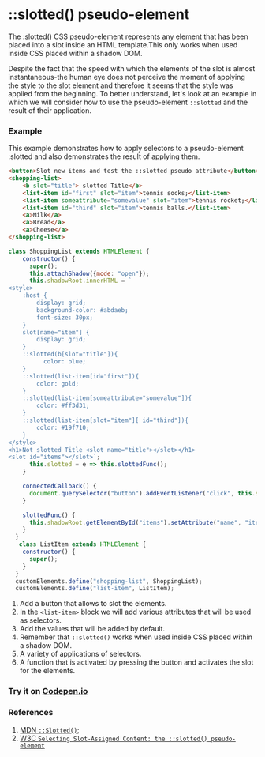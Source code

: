 # ::slotted() pseudo-element
The :slotted() CSS pseudo-element represents any element that has been placed into a slot inside an HTML template.This only works when used inside CSS placed within a shadow DOM.

Despite the fact that the speed with which the elements of the slot is almost instantaneous-the human eye
does not perceive the moment of applying the style to the slot element and therefore it seems that the 
style was applied from the beginning. To better understand, let's look at an example in which we 
will consider how to use the pseudo-element `::slotted` and the result of their application.
### Example
This example demonstrates how to apply selectors to a pseudo-element :slotted and also demonstrates the result of applying them.
```html
<button>Slot new items and test the ::slotted pseudo attribute</button>           [1]
<shopping-list>
    <b slot="title"> slotted Title</b>
    <list-item id="first" slot="item">tennis socks;</list-item>                   [2]
    <list-item someattribute="somevalue" slot="item">tennis rocket;</list-item>
    <list-item id="third" slot="item">tennis balls.</list-item>
    <a>Milk</a>                                                                   [3]
    <a>Bread</a>
    <a>Cheese</a>
</shopping-list>
```

```javascript
class ShoppingList extends HTMLElement {
    constructor() {
      super();
      this.attachShadow({mode: "open"});                                          [4]
      this.shadowRoot.innerHTML = `
<style>
    :host {
        display: grid;
        background-color: #abdaeb;
        font-size: 30px;
    }
    slot[name="item"] {                                                           [5]
        display: grid;
    }
    ::slotted(b[slot="title"]){                                                   [5a]
          color: blue;
    } 
    ::slotted(list-item[id="first"]){                                             [5b]
        color: gold;
    }
    ::slotted(list-item[someattribute="somevalue"]){                              [5c]
        color: #ff3d31;
    }
    ::slotted(list-item[slot="item"][ id="third"]){                               [5d]
        color: #19f710;
    }
</style>
<h1>Not slotted Title <slot name="title"></slot></h1>
<slot id="items"></slot>`;
      this.slotted = e => this.slottedFunc();
    }

    connectedCallback() {
      document.querySelector("button").addEventListener("click", this.slotted)
    }

    slottedFunc() {
      this.shadowRoot.getElementById("items").setAttribute("name", "item");       [6]
    }
  }
   class ListItem extends HTMLElement {
    constructor() {
      super();
    }
  }
  customElements.define("shopping-list", ShoppingList);
  customElements.define("list-item", ListItem);
```
1. Add a button that allows to slot the elements.
2. In the `<list-item>` block we will add various attributes that will be used as selectors.
3. Add the values that will be added by default.
4. Remember that `::slotted()` works when used inside CSS placed within a shadow DOM.
5. A variety of applications of selectors.
6. A function that is activated by pressing the button and activates the slot for the elements.
### Try it on [Codepen.io](https://codepen.io/Halochkin/pen/QVovwK?editors=0010)

### References 
1. [MDN `::Slotted()`](https://developer.mozilla.org/en-US/docs/Web/CSS/::slotted);
2. [W3C `Selecting Slot-Assigned Content: the ::slotted() pseudo-element`](https://drafts.csswg.org/css-scoping/#slotted-pseudo)

